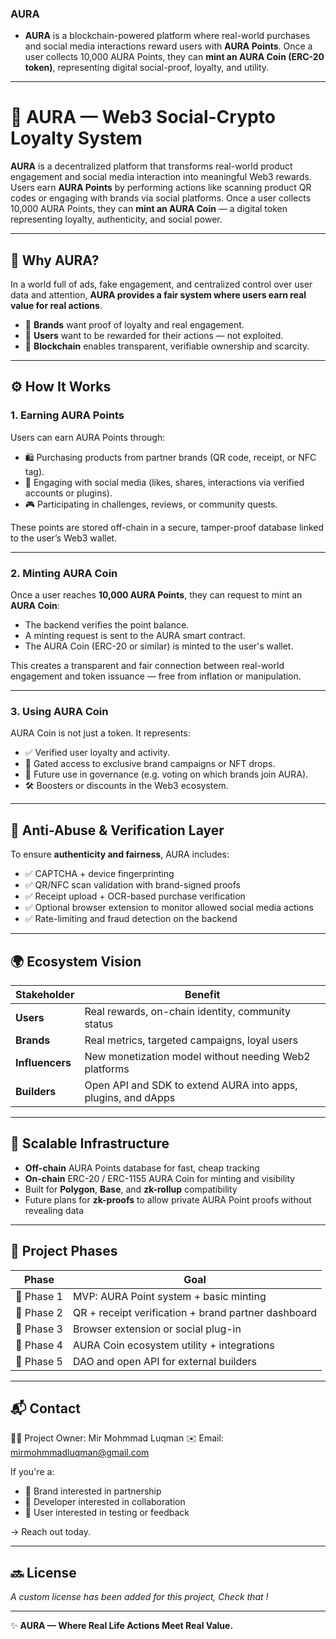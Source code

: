 ### AURA

 - **AURA** is a blockchain-powered platform where real-world purchases and social media interactions reward users with **AURA Points**. Once a user collects 10,000 AURA Points, they can **mint an AURA Coin (ERC-20 token)**, representing digital social-proof, loyalty, and utility.
---
# 🌌 AURA — Web3 Social-Crypto Loyalty System

**AURA** is a decentralized platform that transforms real-world product engagement and social media interaction into meaningful Web3 rewards. Users earn **AURA Points** by performing actions like scanning product QR codes or engaging with brands via social platforms. Once a user collects 10,000 AURA Points, they can **mint an AURA Coin** — a digital token representing loyalty, authenticity, and social power.

---

## 🧠 Why AURA?

In a world full of ads, fake engagement, and centralized control over user data and attention, **AURA provides a fair system where users earn real value for real actions**.

- 🎯 **Brands** want proof of loyalty and real engagement.
- 💬 **Users** want to be rewarded for their actions — not exploited.
- 🔗 **Blockchain** enables transparent, verifiable ownership and scarcity.

---

## ⚙️ How It Works

### 1. **Earning AURA Points**
Users can earn AURA Points through:
- 🛍️ Purchasing products from partner brands (QR code, receipt, or NFC tag).
- 📲 Engaging with social media (likes, shares, interactions via verified accounts or plugins).
- 🎮 Participating in challenges, reviews, or community quests.

These points are stored off-chain in a secure, tamper-proof database linked to the user’s Web3 wallet.

---

### 2. **Minting AURA Coin**
Once a user reaches **10,000 AURA Points**, they can request to mint an **AURA Coin**:

- The backend verifies the point balance.
- A minting request is sent to the AURA smart contract.
- The AURA Coin (ERC-20 or similar) is minted to the user's wallet.

This creates a transparent and fair connection between real-world engagement and token issuance — free from inflation or manipulation.

---

### 3. **Using AURA Coin**
AURA Coin is not just a token. It represents:
- ✅ Verified user loyalty and activity.
- 🔐 Gated access to exclusive brand campaigns or NFT drops.
- 🧠 Future use in governance (e.g. voting on which brands join AURA).
- 🛠️ Boosters or discounts in the Web3 ecosystem.

---

## 🔐 Anti-Abuse & Verification Layer

To ensure **authenticity and fairness**, AURA includes:
- ✅ CAPTCHA + device fingerprinting
- ✅ QR/NFC scan validation with brand-signed proofs
- ✅ Receipt upload + OCR-based purchase verification
- ✅ Optional browser extension to monitor allowed social media actions
- ✅ Rate-limiting and fraud detection on the backend

---

## 🌍 Ecosystem Vision

| Stakeholder | Benefit |
|-------------|---------|
| **Users** | Real rewards, on-chain identity, community status |
| **Brands** | Real metrics, targeted campaigns, loyal users |
| **Influencers** | New monetization model without needing Web2 platforms |
| **Builders** | Open API and SDK to extend AURA into apps, plugins, and dApps |

---

## 🧱 Scalable Infrastructure

- **Off-chain** AURA Points database for fast, cheap tracking
- **On-chain** ERC-20 / ERC-1155 AURA Coin for minting and visibility
- Built for **Polygon**, **Base**, and **zk-rollup** compatibility
- Future plans for **zk-proofs** to allow private AURA Point proofs without revealing data

---

## 🚀 Project Phases

| Phase | Goal |
|-------|------|
| 🔹 Phase 1 | MVP: AURA Point system + basic minting |
| 🔹 Phase 2 | QR + receipt verification + brand partner dashboard |
| 🔹 Phase 3 | Browser extension or social plug-in |
| 🔹 Phase 4 | AURA Coin ecosystem utility + integrations |
| 🔹 Phase 5 | DAO and open API for external builders |

---

## 📬 Contact

🧑‍💻 Project Owner: Mir Mohmmad Luqman
✉️ Email: mirmohmmadluqman@gmail.com


If you're a:
- 🔹 Brand interested in partnership
- 🔹 Developer interested in collaboration
- 🔹 User interested in testing or feedback

→ Reach out today.

---

## 🔜 License

*A custom license has been added for this project, Check that !*

---

✨ **AURA — Where Real Life Actions Meet Real Value.**

